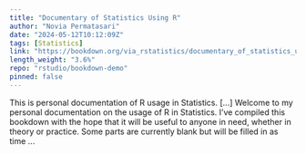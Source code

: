 ```yaml
---
title: "Documentary of Statistics Using R"
author: "Novia Permatasari"
date: "2024-05-12T10:12:09Z"
tags: [Statistics]
link: "https://bookdown.org/via_rstatistics/documentary_of_statistics_using_r/"
length_weight: "3.6%"
repo: "rstudio/bookdown-demo"
pinned: false
---
```


This is personal documentation of R usage in Statistics. [...] Welcome to my personal documentation on the usage of R in Statistics. I’ve compiled this bookdown with the hope that it will be useful to anyone in need, whether in theory or practice. Some parts are currently blank but will be filled in as time ...
